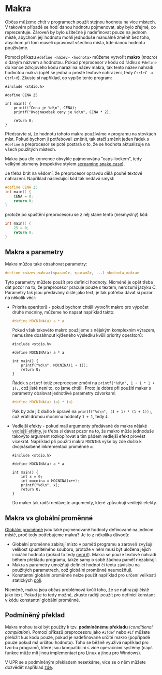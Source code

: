 # Makra
Občas můžeme chtít v programech použít stejnou hodnotu na více místech. V takovém případě se hodí
danou hodnotu pojmenovat, aby bylo zřejmé, co reprezentuje. Zároveň by bylo užitečné ji nadefinovat
pouze na jednom místě, abychom její hodnotu mohli jednoduše manuálně změnit bez toho, abychom při tom
museli upravovat všechna místa, kde danou hodnotu používáme.

Pomocí příkazu `#define <název> <hodnota>` můžeme vytvořit **makro** (*macro*) s daným názvem a
hodnotou. Pokud preprocesor v kódu od řádku s `#define` do konce zdrojového kódu narazí na název
makra, tak tento název nahradí hodnotou makra (opět se jedná o prosté textové nahrazení, tedy
`Ctrl+C -> Ctrl+V`). Zkuste si například, co vypíše tento program:
```c,editable
#include <stdio.h>

#define CENA 25

int main() {
    printf("Cena je %d\n", CENA);
    printf("Dvojnasobek ceny je %d\n", CENA * 2);

    return 0;
}
```
Představte si, že hodnotu tohoto makra používáme v programu na stovkách míst. Pokud bychom ji
potřebovali změnit, tak stačí změnit jeden řádek s `#define` a preprocesor se poté postará o to,
že se hodnota aktualizuje na všech použitých místech.

Makra jsou dle konvence obvykle pojmenována "caps-lockem", tedy velkými písmeny (respektive stylem
[screaming snake case](../promenne/pojmenovavani.md#víceslovné-názvy)).

Je třeba brát na vědomí, že preprocesor opravdu dělá pouhé textové nahrazení. Například následující
kód tak nedává smysl:
```c
#define CENA 25
int main() {
    CENA = 0;
    return 0;
}
```
protože po spuštění preprocesoru se z něj stane tento (nesmyslný) kód:
```c
int main() {
    25 = 0;
    return 0;
}
```

## Makra s parametry
Makra můžou také obsahovat parametry:
```c
#define <název_makra>(<param1>, <param2>, ...) <hodnota_makra>
```
Tyto parametry můžete použít pro definici hodnoty. Nicméně je opět třeba dát pozor na to, že
preprocesor pracuje pouze s textem, nerozumí jazyku *C*. Parametry tak jsou předávány čistě jako
text, je tak potřeba dávat si pozor na několik věcí:
- Priorita operátorů - pokud bychom chtěli vytvořit makro pro výpočet druhé mocniny, můžeme
ho napsat například takto:
    ```c
    #define MOCNINA(a) a * a
    ```
    Pokud však takovéto makro použijeme s nějakým komplexním výrazem, nemusíme dosáhnout kýženého
    výsledku kvůli priority operátorů:
    ```c,editable,mainbody
    #include <stdio.h>

    #define MOCNINA(a) a * a

    int main() {
        printf("%d\n", MOCNINA(1 + 1));
        return 0;
    }
    ```
    Řádek s `printf` totiž preprocesor změní na `printf("%d\n", 1 + 1 * 1 + 1);`, což jistě není to,
    co jsme chtěli. Proto je dobré při použití maker s parametry obalovat jednotlivé parametry
    závorkami:
    ```c
    #define MOCNINA(a) (a) * (a)
    ```
    Pak by zde již došlo k úpravě na `printf("%d\n", (1 + 1) * (1 + 1));`, což vrátí druhou mocninu
    hodnoty `1 + 1`, tedy `4`.
- Vedlejší efekty - pokud mají argumenty předávané do makra nějaké
[vedlejší efekty](../prikazy_vyrazy.md#vedlejší-efekty), je třeba si dávat pozor na to, že makro může
jednoduše takovýto argument rozkopírovat a tím pádem vedlejší efekt provést vícekrát. Například při
použití makra `MOCNINA` výše by zde došlo k dvojnásobené inkrementaci proměnné `x`:

    ```c,editable,mainbody
    #include <stdio.h>

    #define MOCNINA(a) a * a

    int main() {
        int x = 0;
        int mocnina = MOCNINA(x++);
        printf("%d\n", x); 
        return 0;
    }
    ```

    Do maker tak radši nedávejte argumenty, které způsobují vedlejší efekty.

## Makra vs globální proměnné
[Globální proměnné](../promenne/globalni_promenne.md) jsou také pojmenované hodnoty definované na
jednom místě, proč tedy potřebujeme makra? Je to z několika důvodů:
- Globální proměnné zabírají místo v paměti programu a zároveň zvyšují velikost spustitelného
souboru, protože v něm musí být uložena jejich iniciální hodnota
(pokud to tedy [není `0`](../promenne/globalni_promenne.md#iniciální-hodnota)). Makra se pouze textově
nahradí během překladu programu, takže samy o sobě žádnou paměť nezabírají.
- Makra s parametry umožňují definici hodnot či textu závislou na použitých parametrech, což
globální proměnné neumožňují.
- Konstantní globální proměnné nelze použít například pro určení velikosti statických
[polí](../pole/pole.md).

Nicméně, makra jsou občas problémová kvůli toho, že se nahrazují čistě jako text. Pokud je to tedy
možné, zkuste raději použít pro definici konstant v kódu konstantní globální proměnné.

## Podmíněný překlad
Makra mohou také být použity k tzv. **podmíněnému překladu** (*conditional compilation*). Pomocí
příkazů preprocesoru jako `#ifdef` nebo `#if` můžete přeložit kus kódu pouze, pokud je nadefinované
určité makro (popřípadě pouze pokud má určitou hodnotu). Toho se běžně využívá například pro tvorbu
programů, které jsou kompatibilní s více operačními systémy (např. funkce může mít jinou implementaci
pro Linux a jinou pro Windows).

V UPR se s podmíněným překladem nesetkáme, více se o něm můžete dozvědět například
[zde](https://docs.microsoft.com/en-us/cpp/preprocessor/hash-if-hash-elif-hash-else-and-hash-endif-directives-c-cpp).
